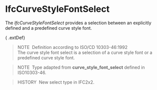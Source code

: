 IfcCurveStyleFontSelect
=======================

The _IfcCurveStyleFontSelect_ provides a selection between an explicitly defined and a predefined curve style font.

{ .extDef}
> NOTE&nbsp; Definition according to ISO/CD 10303-46:1992  
> The curve style font select is a selection of a curve style font or a predefined curve style font.

> NOTE&nbsp; Type adapted from **curve_style_font_select** defined in ISO10303-46.

> HISTORY&nbsp; New select type in IFC2x2.
